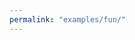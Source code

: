```yaml
---
permalink: "examples/fun/"
---
```


<html>
<head>
    <link href='https://fonts.googleapis.com/css?family=Roboto' rel='stylesheet' type='text/css'>
</head>
<body>
<script type="text/javascript">
    (function () {
    var body = document.getElementsByTagName('body')[0];

    function $(el)
    {
        return document.getElementById(el);
    }
    function createElement(tag, id)
    {
        var el = document.createElement(tag);

        if(id)
        {
            el.id = id;
        }
        return el
    }
    var preTag = createElement('pre', 'text');
    var styleTag = createElement('style', 'styles');
    var scriptTag = createElement('script', 'scripts');
    var openComment = false;
    var openJs = false;
    body.appendChild(preTag);
    body.appendChild(styleTag);
    body.appendChild(scriptTag);

     function writeStyleChar(c) {
        if(c === '$' && openJs === false) {
            openJs = true;
            scriptTag.innerHTML = 'console.log()'; 
        } else if(c === '$' && openJs) {
            openJs = false;
        } else if (c === '/' && openComment === false) {
            openComment = true;
            styles = preTag.innerHTML + c;
        } else if (c === '/' && openComment === true) {
            openComment = false;
            styles = preTag.innerHTML.replace(/(\/[^\/]*\*)$/, '<em class="comment">$1/</em>');
        } else if (c === ':') {
            styles = preTag.innerHTML.replace(/([a-zA-Z- ^\n]*)$/, '<em class="key">$1</em>:');
        } else if (c === ';') {
            styles = preTag.innerHTML.replace(/([^:]*)$/, '<em class="value">$1</em>;');
        } else if (c === '{') {
            styles = preTag.innerHTML.replace(/(.*)$/, '<em class="selector">$1</em>{');
        } else {
            styles = preTag.innerHTML + c;
        }
        preTag.innerHTML = styles;
        return styleTag.innerHTML = styleTag.innerHTML + c;
    }


     function writeStyles(message, index) {
        if (index < message.length) {
            body.scrollTop = body.scrollHeight;
            writeStyleChar(message[index++]);
            return setTimeout(function () {
                return writeStyles(message, index, 40);
            }, 40);
        }
    }






    writeStyles(
        `
        /* Oha! You catched me by surprise, gimme a second... */                    \n\n
        body {
            background-color: #22313f;     \t
            color: rgba(0,0,0,0.8);     \t
        }          \t

        pre {
            background-color: #f7f8f9;     \t
            position: absolute;     \t
            width: 800px;     \t
            font-size: 13px; line-height: 1.4;     \t
            -webkit-font-smoothing: subpixel-antialiased;     \t
            transition: all 1s ease;     \t
        }

        /* Thats better.
        Alright, Hi! I'm Remo, a Web developer from Switzerland.     \t
        Currently i'm injecting CSS into the DOM and a Pre tag at the same time.     \t
        Cool right? Let me move to the center so i can see you... */               \n\n
        pre {
            left: 50%;     \t
            margin-left: -400px;     \t
            border-radius: 3px;      \t
        }

        /* Alright, i should probably watch my language and talk nicely to you... */          \n\n
        pre {     \t
            font-family: Roboto;     \t
        }     \t
        

        /* Roboto! Just like a roboter! Haha! Get it? Nevermind...          \n
           Let's format this Code a bit shall we?*/          \n\n

        pre em:not(.comment) { font-style: normal; }

        .comment       { color: #75715e; }
        .selector      { color: navy; }
        .selector .key { color: teal; }
        .selector .int { color: #a6da27; }
        .key           { color: teal; }
        .int           { color: #fd971c; }
        .hex           { color: #f92772; }
        .hex .int      { color: #f92772; }
        .value         { color: #d01040; }
        .var           { color: #66d9e0; }
        .operator      { color: #f92772; }
        .string        { color: #d2cc70; }
        .method        { color: #f9245c; }
        .run-command   { color: #ae81ff; }

        `
        , 0);




}.call(this));


    
</script>
</body>
</html>

